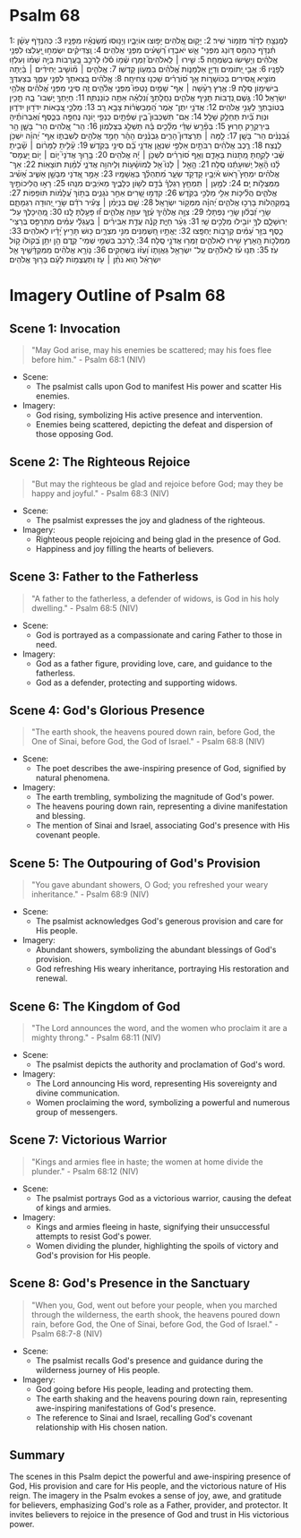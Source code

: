 # Psalm 68
1: לַמְנַצֵּ֥חַ לְדָוִ֗ד מִזְמ֥וֹר שִֽׁיר׃
2: יָק֣וּם אֱ֭לֹהִים יָפ֣וּצוּ אוֹיְבָ֑יו וְיָנ֥וּסוּ מְ֝שַׂנְאָ֗יו מִפָּנָֽיו׃
3: כְּהִנְדֹּ֥ף עָשָׁ֗ן תִּ֫נְדֹּ֥ף כְּהִמֵּ֣ס דּ֭וֹנַג מִפְּנֵי־ אֵ֑שׁ יֹאבְד֥וּ רְ֝שָׁעִ֗ים מִפְּנֵ֥י אֱלֹהִֽים׃
4: וְֽצַדִּיקִ֗ים יִשְׂמְח֣וּ יַֽ֭עַלְצוּ לִפְנֵ֥י אֱלֹהִ֗ים וְיָשִׂ֥ישׂוּ בְשִׂמְחָֽה׃
5: שִׁ֤ירוּ ׀ לֵֽאלֹהִים֮ זַמְּר֪וּ שְׁ֫מ֥וֹ סֹ֡לּוּ לָרֹכֵ֣ב בָּ֭עֲרָבוֹת בְּיָ֥הּ שְׁמ֗וֹ וְעִלְז֥וּ לְפָנָֽיו׃
6: אֲבִ֣י יְ֭תוֹמִים וְדַיַּ֣ן אַלְמָנ֑וֹת אֱ֝לֹהִ֗ים בִּמְע֥וֹן קָדְשֽׁוֹ׃
7: אֱלֹהִ֤ים ׀ מ֘וֹשִׁ֤יב יְחִידִ֨ים ׀ בַּ֗יְתָה מוֹצִ֣יא אֲ֭סִירִים בַּכּוֹשָׁר֑וֹת אַ֥ךְ ס֝וֹרֲרִ֗ים שָׁכְנ֥וּ צְחִיחָֽה׃
8: אֱֽלֹהִ֗ים בְּ֭צֵאתְךָ לִפְנֵ֣י עַמֶּ֑ךָ בְּצַעְדְּךָ֖ בִֽישִׁימ֣וֹן סֶֽלָה׃
9: אֶ֤רֶץ רָעָ֨שָׁה ׀ אַף־ שָׁמַ֣יִם נָטְפוּ֮ מִפְּנֵ֪י אֱלֹ֫הִ֥ים זֶ֥ה סִינַ֑י מִפְּנֵ֥י אֱ֝לֹהִ֗ים אֱלֹהֵ֥י יִשְׂרָאֵֽל׃
10: גֶּ֣שֶׁם נְ֭דָבוֹת תָּנִ֣יף אֱלֹהִ֑ים נַחֲלָתְךָ֥ וְ֝נִלְאָ֗ה אַתָּ֥ה כֽוֹנַנְתּֽ͏ָהּ׃
11: חַיָּתְךָ֥ יָֽשְׁבוּ־ בָ֑הּ תָּ֤כִ֥ין בְּטוֹבָתְךָ֖ לֶעָנִ֣י אֱלֹהִֽים׃
12: אֲדֹנָ֥י יִתֶּן־ אֹ֑מֶר הַֽ֝מְבַשְּׂר֗וֹת צָבָ֥א רָֽב׃
13: מַלְכֵ֣י צְ֭בָאוֹת יִדֹּד֣וּן יִדֹּד֑וּן וּנְוַת בַּ֝֗יִת תְּחַלֵּ֥ק שָׁלָֽל׃
14: אִֽם־ תִּשְׁכְּבוּן֮ בֵּ֪ין שְׁפַ֫תָּ֥יִם כַּנְפֵ֣י י֭וֹנָה נֶחְפָּ֣ה בַכֶּ֑סֶף וְ֝אֶבְרוֹתֶ֗יהָ בִּֽירַקְרַ֥ק חָרֽוּץ׃
15: בְּפָ֘רֵ֤שׂ שַׁדַּ֓י מְלָ֘כִ֤ים בָּ֗הּ תַּשְׁלֵ֥ג בְּצַלְמֽוֹן׃
16: הַר־ אֱ֭לֹהִים הַר־ בָּשָׁ֑ן הַ֥ר גַּ֝בְנֻנִּ֗ים הַר־ בָּשָֽׁן׃
17: לָ֤מָּה ׀ תְּֽרַצְּדוּן֮ הָרִ֪ים גַּבְנֻ֫נִּ֥ים הָהָ֗ר חָמַ֣ד אֱלֹהִ֣ים לְשִׁבְתּ֑וֹ אַף־ יְ֝הוָ֗ה יִשְׁכֹּ֥ן לָנֶֽצַח׃
18: רֶ֤כֶב אֱלֹהִ֗ים רִבֹּתַ֣יִם אַלְפֵ֣י שִׁנְאָ֑ן אֲדֹנָ֥י בָ֝֗ם סִינַ֥י בַּקֹּֽדֶשׁ׃
19: עָ֘לִ֤יתָ לַמָּר֨וֹם ׀ שָׁ֘בִ֤יתָ שֶּׁ֗בִי לָקַ֣חְתָּ מַ֭תָּנוֹת בָּאָדָ֑ם וְאַ֥ף ס֝וֹרְרִ֗ים לִשְׁכֹּ֤ן ׀ יָ֬הּ אֱלֹהִֽים׃
20: בָּ֤ר֣וּךְ אֲדֹנָי֮ י֤וֹם ׀ י֥וֹם יַֽעֲמָס־ לָ֗נוּ הָ֘אֵ֤ל יְֽשׁוּעָתֵ֬נוּ סֶֽלָה׃
21: הָ֤אֵ֣ל ׀ לָנוּ֮ אֵ֤ל לְֽמוֹשָׁ֫ע֥וֹת וְלֵיהוִ֥ה אֲדֹנָ֑י לַ֝מָּ֗וֶת תּוֹצָאֽוֹת׃
22: אַךְ־ אֱלֹהִ֗ים יִמְחַץ֮ רֹ֤אשׁ אֹ֫יְבָ֥יו קָדְקֹ֥ד שֵׂעָ֑ר מִ֝תְהַלֵּ֗ךְ בַּאֲשָׁמָֽיו׃
23: אָמַ֣ר אֲ֭דֹנָי מִבָּשָׁ֣ן אָשִׁ֑יב אָ֝שִׁ֗יב מִֽמְּצֻל֥וֹת יָֽם׃
24: לְמַ֤עַן ׀ תִּֽמְחַ֥ץ רַגְלְךָ֗ בְּ֫דָ֥ם לְשׁ֥וֹן כְּלָבֶ֑יךָ מֵאֹיְבִ֥ים מִנֵּֽהוּ׃
25: רָא֣וּ הֲלִיכוֹתֶ֣יךָ אֱלֹהִ֑ים הֲלִ֘יכ֤וֹת אֵלִ֖י מַלְכִּ֣י בַקֹּֽדֶשׁ׃
26: קִדְּמ֣וּ שָׁ֭רִים אַחַ֣ר נֹגְנִ֑ים בְּת֥וֹךְ עֲ֝לָמ֗וֹת תּוֹפֵפֽוֹת׃
27: בְּֽ֭מַקְהֵלוֹת בָּרְכ֣וּ אֱלֹהִ֑ים יְ֝הוָ֗ה מִמְּק֥וֹר יִשְׂרָאֵֽל׃
28: שָׁ֤ם בִּנְיָמִ֨ן ׀ צָעִ֡יר רֹדֵ֗ם שָׂרֵ֣י יְ֭הוּדָה רִגְמָתָ֑ם שָׂרֵ֥י זְ֝בֻל֗וּן שָׂרֵ֥י נַפְתָּלִֽי׃
29: צִוָּ֥ה אֱלֹהֶ֗יךָ עֻ֫זֶּ֥ךָ עוּזָּ֥ה אֱלֹהִ֑ים ז֝֗וּ פָּעַ֥לְתָּ לָּֽנוּ׃
30: מֵֽ֭הֵיכָלֶךָ עַל־ יְרוּשָׁלָ֑͏ִם לְךָ֤ יוֹבִ֖ילוּ מְלָכִ֣ים שָֽׁי׃
31: גְּעַ֨ר חַיַּ֪ת קָנֶ֡ה עֲדַ֤ת אַבִּירִ֨ים ׀ בְּעֶגְלֵ֬י עַמִּ֗ים מִתְרַפֵּ֥ס בְּרַצֵּי־ כָ֑סֶף בִּזַּ֥ר עַ֝מִּ֗ים קְרָב֥וֹת יֶחְפָּֽצוּ׃
32: יֶאֱתָ֣יוּ חַ֭שְׁמַנִּים מִנִּ֣י מִצְרָ֑יִם כּ֥וּשׁ תָּרִ֥יץ יָ֝דָ֗יו לֵאלֹהִֽים׃
33: מַמְלְכ֣וֹת הָ֭אָרֶץ שִׁ֣ירוּ לֵאלֹהִ֑ים זַמְּר֖וּ אֲדֹנָ֣י סֶֽלָה׃
34: לָ֭רֹכֵב בִּשְׁמֵ֣י שְׁמֵי־ קֶ֑דֶם הֵ֥ן יִתֵּ֥ן בְּ֝קוֹלוֹ ק֣וֹל עֹֽז׃
35: תְּנ֥וּ עֹ֗ז לֵֽאלֹ֫הִ֥ים עַֽל־ יִשְׂרָאֵ֥ל גַּאֲוָת֑וֹ וְ֝עֻזּ֗וֹ בַּשְּׁחָקִֽים׃
36: נ֤וֹרָ֥א אֱלֹהִ֗ים מִֽמִּקְדָּ֫שֶׁ֥יךָ אֵ֤ל יִשְׂרָאֵ֗ל ה֤וּא נֹתֵ֨ן ׀ עֹ֖ז וְתַעֲצֻמ֥וֹת לָעָ֗ם בָּר֥וּךְ אֱלֹהִֽים׃

# Imagery Outline of Psalm 68

## Scene 1: Invocation

> "May God arise, may his enemies be scattered; may his foes flee before him." - Psalm 68:1 (NIV)

- Scene:
  - The psalmist calls upon God to manifest His power and scatter His enemies.
- Imagery:
  - God rising, symbolizing His active presence and intervention.
  - Enemies being scattered, depicting the defeat and dispersion of those opposing God.

## Scene 2: The Righteous Rejoice

> "But may the righteous be glad and rejoice before God; may they be happy and joyful." - Psalm 68:3 (NIV)

- Scene:
  - The psalmist expresses the joy and gladness of the righteous.
- Imagery:
  - Righteous people rejoicing and being glad in the presence of God.
  - Happiness and joy filling the hearts of believers.

## Scene 3: Father to the Fatherless

> "A father to the fatherless, a defender of widows, is God in his holy dwelling." - Psalm 68:5 (NIV)

- Scene:
  - God is portrayed as a compassionate and caring Father to those in need.
- Imagery:
  - God as a father figure, providing love, care, and guidance to the fatherless.
  - God as a defender, protecting and supporting widows.

## Scene 4: God's Glorious Presence

> "The earth shook, the heavens poured down rain, before God, the One of Sinai, before God, the God of Israel." - Psalm 68:8 (NIV)

- Scene:
  - The poet describes the awe-inspiring presence of God, signified by natural phenomena.
- Imagery:
  - The earth trembling, symbolizing the magnitude of God's power.
  - The heavens pouring down rain, representing a divine manifestation and blessing.
  - The mention of Sinai and Israel, associating God's presence with His covenant people.

## Scene 5: The Outpouring of God's Provision

> "You gave abundant showers, O God; you refreshed your weary inheritance." - Psalm 68:9 (NIV)

- Scene:
  - The psalmist acknowledges God's generous provision and care for His people.
- Imagery:
  - Abundant showers, symbolizing the abundant blessings of God's provision.
  - God refreshing His weary inheritance, portraying His restoration and renewal.

## Scene 6: The Kingdom of God

> "The Lord announces the word, and the women who proclaim it are a mighty throng." - Psalm 68:11 (NIV)

- Scene:
  - The psalmist depicts the authority and proclamation of God's word.
- Imagery:
  - The Lord announcing His word, representing His sovereignty and divine communication.
  - Women proclaiming the word, symbolizing a powerful and numerous group of messengers.

## Scene 7: Victorious Warrior

> "Kings and armies flee in haste; the women at home divide the plunder." - Psalm 68:12 (NIV)

- Scene:
  - The psalmist portrays God as a victorious warrior, causing the defeat of kings and armies.
- Imagery:
  - Kings and armies fleeing in haste, signifying their unsuccessful attempts to resist God's power.
  - Women dividing the plunder, highlighting the spoils of victory and God's provision for His people.

## Scene 8: God's Presence in the Sanctuary

> "When you, God, went out before your people, when you marched through the wilderness, the earth shook, the heavens poured down rain, before God, the One of Sinai, before God, the God of Israel." - Psalm 68:7-8 (NIV)

- Scene:
  - The psalmist recalls God's presence and guidance during the wilderness journey of His people.
- Imagery:
  - God going before His people, leading and protecting them.
  - The earth shaking and the heavens pouring down rain, representing awe-inspiring manifestations of God's presence.
  - The reference to Sinai and Israel, recalling God's covenant relationship with His chosen nation.

## Summary

The scenes in this Psalm depict the powerful and awe-inspiring presence of God, His provision and care for His people, and the victorious nature of His reign. The imagery in the Psalm evokes a sense of joy, awe, and gratitude for believers, emphasizing God's role as a Father, provider, and protector. It invites believers to rejoice in the presence of God and trust in His victorious power.